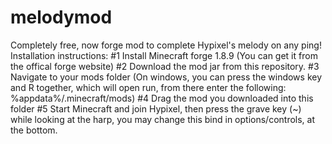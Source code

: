 # melodymod
Completely free, now forge mod to complete Hypixel's melody on any ping!
Installation instructions: 
#1 Install Minecraft forge 1.8.9 (You can get it from the offical forge website)
#2 Download the mod jar from this repository.
#3 Navigate to your mods folder (On windows, you can press the windows key and R together, which will open run, from there
enter the following: %appdata%/.minecraft/mods)
#4 Drag the mod you downloaded into this folder
#5 Start Minecraft and join Hypixel, then press the grave key (~) while looking at the harp, you may change this bind in
options/controls, at the bottom.
